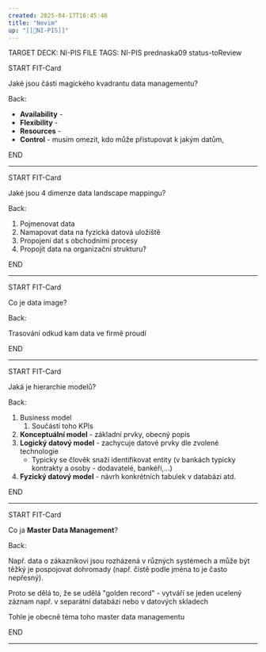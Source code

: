 ```yaml
---
created: 2025-04-17T16:45:46
title: "Nevim"
up: "[[📖NI-PIS]]"
---
```


TARGET DECK: NI-PIS
FILE TAGS: NI-PIS prednaska09 status-toReview


START
FIT-Card

Jaké jsou části magického kvadrantu data managementu?

Back:

- **Availability** - 
- **Flexibility** - 
- **Resources** - 
- **Control** - musím omezit, kdo může přistupovat k jakým datům, 

END

---


START
FIT-Card

Jaké jsou 4 dimenze data landscape mappingu?

Back:

1. Pojmenovat data
2. Namapovat data na fyzická datová uložiště
3. Propojení dat s obchodními procesy
4. Propojit data na organizační strukturu?

END

---


START
FIT-Card

Co je data image?

Back:

Trasování odkud kam data ve firmě proudí

END

---


START
FIT-Card

Jaká je hierarchie modelů?

Back:

1. Business model
	1. Součástí toho KPIs
2. **Konceptuální model** - základní prvky, obecný popis
3. **Logický datový model** - zachycuje datové prvky dle zvolené technologie
	- Typicky se člověk snaží identifikovat entity (v bankách typicky kontrakty a osoby - dodavatelé, bankéři,...)
4. **Fyzický datový model** - návrh konkrétních tabulek v databázi atd. 

END

---


START
FIT-Card

Co ja **Master Data Management**?

Back:

Např. data o zákazníkovi jsou rozházená v různých systémech a může být těžký je pospojovat dohromady (např. čistě podle jména to je často nepřesný).

Proto se dělá to, že se udělá "golden record" - vytváří se jeden ucelený záznam např. v separátní databázi nebo v datových skladech

Tohle je obecně téma toho master data managementu

END

---
